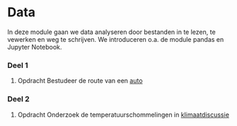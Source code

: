 # Data

In deze module gaan we data analyseren door bestanden in te lezen, te vewerken en weg te schrijven. We introduceren o.a. de module pandas en Jupyter Notebook.

### Deel 1

1. <span class="label label-primary">Opdracht</span> Bestudeer de route van een [auto](/auto/auto)

### Deel 2

1. <span class="label label-primary">Opdracht</span> Onderzoek de temperatuurschommelingen in [klimaatdiscussie](/klimaat/klimaat)
